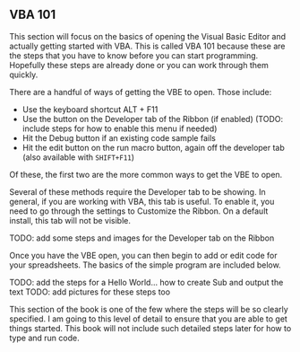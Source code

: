 ## VBA 101

This section will focus on the basics of opening the Visual Basic Editor and actually getting started with VBA.  This is called VBA 101 because these are the steps that you have to know before you can start programming.  Hopefully these steps are already done or you can work through them quickly.

There are a handful of ways of getting the VBE to open.  Those include:

* Use the keyboard shortcut ALT + F11
* Use the button on the Developer tab of the Ribbon (if enabled)  (TODO: include steps for how to enable this menu if needed)
* Hit the Debug button if an existing code sample fails
* Hit the edit button on the run macro button, again off the developer tab (also available with `SHIFT+F11`)

Of these, the first two are the more common ways to get the VBE to open.

Several of these methods require the Developer tab to be showing.  In general, if you are working with VBA, this tab is useful.  To enable it, you need to go through the settings to Customize the Ribbon.  On a default install, this tab will not be visible.

TODO: add some steps and images for the Developer tab on the Ribbon

Once you have the VBE open, you can then begin to add or edit code for your spreadsheets.  The basics of the simple program are included below.

TODO: add the steps for a Hello World... how to create Sub and output the text
TODO: add pictures for these steps too

This section of the book is one of the few where the steps will be so clearly specified.  I am going to this level of detail to ensure that you are able to get things started.  This book will not include such detailed steps later for how to type and run code.

